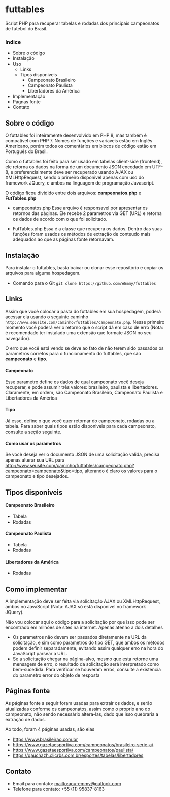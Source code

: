# futtables
Script PHP para recuperar tabelas e rodadas dos principais campeonatos de futebol do Brasil.

### Indice

* Sobre o código
* Instalação
* Uso
	 * Links
	 * Tipos disponiveis
	 	* Campeonato Brasileiro
		 * Campeonato Paulista
		 * Libertadores da América
* Implementação
* Págnas fonte
* Contato

## Sobre o código
O futtables foi inteiramente desenvolvido em PHP 8, mas também é compativel com PHP 7. Nomes de funções e variaveis estão em Inglês Americano, porém todos os comentários em blocos de código estão em Português do Brasil.

Como o futtables foi feito para ser usado em tabelas client-side (frontend), ele retorna os dados na forma de um documento JSON encodado em UTF-8, e preferencialmente deve ser recuperado usando AJAX ou XMLHttpRequest, sendo o primeiro disponivel apenas com uso do framework JQuery, e ambos na linguagem de programação Javascript.

O código ficou dividido entre dois arquivos: **campeonatos.php** e **FutTables.php**

* campeonatos.php
	Esse arquivo é responsavel por apresentar os retornos das páginas. Ele recebe 2 parametros via GET (URL) e retorna os dados de acordo com o que foi solicitado.

* FutTables.php
	Essa é a classe que recupera os dados. Dentro das suas funções foram usados os métodos de extração de conteudo mais adequados ao que as páginas fonte retornavam.

## Instalação
Para instalar o futtables, basta baixar ou clonar esse repositório e copiar os arquivos para alguma hospedagem.

* Comando para o Git
```git clone https://github.com/eEmmy/futtables```

## Links
Assim que você colocar a pasta do futtables em sua hospedagem, poderá acessar ela usando o seguinte caminho ```http://www.seusite.com/caminho/futtables/campeonato.php```. Nesse primeiro momento você poderá ver o retorno que o script dá em caso de erro (Nota: é recomendado ter instalado uma extensão que formate JSON no seu navegador).

O erro que você está vendo se deve ao fato de não terem sido passados os parametros corretos para o funcionamento do futtables, que são **campeonato** e **tipo**.

#### Campeonato
Esse parametro define os dados de qual campeonato você deseja recuperar, e pode assumir três valores: brasileiro, paulista e libertadores. Claramente, em ordem, são Campeonato Brasileiro, Campeonato Paulista e Libertadores da América

#### Tipo
Já esse, define o que você quer retornar do campeonato, rodadas ou a tabela. Para saber quais tipos estão disponiveis para cada campeonato, consulte a seção seguinte.

#### Como usar os parametros
Se você deseja ver o documento JSON de uma solicitação valida, precisa apenas alterar sua URL para http://www.seusite.com/caminho/futtables/campeonato.php?campeonato=campeonato&tipo=tipo, alterando é claro os valores para o campeonato e tipo desejados.

## Tipos disponiveis

#### Campeonato Brasileiro
* Tabela
* Rodadas

#### Campeonato Paulista
* Tabela
* Rodadas

#### Libertadores da América
* Rodadas

## Como implementar
A implementação deve ser feita via solicitação AJAX ou XMLHttpRequest, ambos no JavaScript (Nota: AJAX só está disponivel no framework JQuery).

Não vou colocar aqui o código para a solicitação por que isso pode ser encontrado em milhões de sites na internet. Apenas atenho a dois detalhes
* Os parametros não devem ser passados diretamente na URL da solicitação, e sim como parametros do tipo GET, que ambos os métodos podem definir separadamente, evitando assim qualquer erro na hora do JavaScript parsear a URL.
* Se a solicitação chegar na página-alvo, mesmo que esta retorne uma mensagem de erro, o resultado da solicitação será interpretado como bem-sucedida. Para verificar se houveram erros, consulte a existencia do parametro error do objeto de resposta

## Páginas fonte
As páginas fonte a seguir foram usadas para extrair os dados, e serão atualizadas conforme os campeonatos, assim como o proprio ano do campeonato, não sendo necessário altera-las, dado que isso quebraria a extração de dados.

Ao todo, foram 4 páginas usadas, são elas
* https://www.brasileirao.com.br
* https://www.gazetaesportiva.com/campeonatos/brasileiro-serie-a/
* https://www.gazetaesportiva.com/campeonatos/paulista/
* https://gauchazh.clicrbs.com.br/esportes/tabelas/libertadores

## Contato

* Email para contato: <mailto:aou-emmy@outlook.com>
* Telefone para contato: +55 (11) 95837-8163
